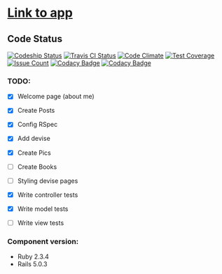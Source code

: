 # [Link to app](https://romasks.herokuapp.com/)

## Code Status

[![Codeship Status](https://app.codeship.com/projects/2110c620-356a-0134-e2bd-0eb0c8e6c9c0/status?branch=master)](https://app.codeship.com/projects/165250)
[![Travis CI Status](https://travis-ci.org/romasks/my-site.svg?branch=master)](https://travis-ci.org/romasks/my-site)
[![Code Climate](https://codeclimate.com/github/romasks/my-site/badges/gpa.svg)](https://codeclimate.com/github/romasks/my-site)
[![Test Coverage](https://codeclimate.com/github/romasks/my-site/badges/coverage.svg)](https://codeclimate.com/github/romasks/my-site/coverage)
[![Issue Count](https://codeclimate.com/github/romasks/my-site/badges/issue_count.svg)](https://codeclimate.com/github/romasks/my-site)
[![Codacy Badge](https://api.codacy.com/project/badge/Grade/3a76a572d15f4efb9a23422e8afa937a)](https://www.codacy.com/app/romasks/my-site?utm_source=github.com&amp;utm_medium=referral&amp;utm_content=romasks/my-site&amp;utm_campaign=Badge_Grade)
[![Codacy Badge](https://api.codacy.com/project/badge/Coverage/3a76a572d15f4efb9a23422e8afa937a)](https://www.codacy.com/app/romasks/my-site?utm_source=github.com&utm_medium=referral&utm_content=romasks/my-site&utm_campaign=Badge_Coverage)


### TODO:

- [X] Welcome page (about me)
- [x] Create Posts
- [X] Config RSpec
- [X] Add devise
- [X] Create Pics
- [ ] Create Books
- [ ] Styling devise pages
- [X] Write controller tests
- [X] Write model tests
- [ ] Write view tests


### Component version:

* Ruby 2.3.4
* Rails 5.0.3
